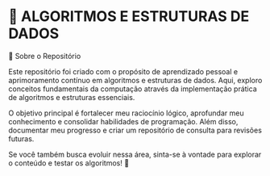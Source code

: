 # 🚀 **ALGORITMOS E ESTRUTURAS DE DADOS**

📌 Sobre o Repositório

Este repositório foi criado com o propósito de aprendizado pessoal e aprimoramento contínuo em algoritmos e estruturas de dados. Aqui, exploro conceitos fundamentais da computação através da implementação prática de algoritmos e estruturas essenciais.

O objetivo principal é fortalecer meu raciocínio lógico, aprofundar meu conhecimento e consolidar habilidades de programação. Além disso, documentar meu progresso e criar um repositório de consulta para revisões futuras.

Se você também busca evoluir nessa área, sinta-se à vontade para explorar o conteúdo e testar os algoritmos! 🧠
